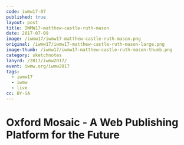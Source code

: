 ```yaml
---
code: iwmw17-07
published: true
layout: post
title: IWMW17-matthew-castle-ruth-mason
date: 2017-07-09
image: /iwmw17/iwmw17-matthew-castle-ruth-mason.png
original: /iwmw17/iwmw17-matthew-castle-ruth-mason-large.png
image-thumb: /iwmw17/iwmw17-matthew-castle-ruth-mason-thumb.png
category: sketchnotes
lanyrd: /2017/iwmw2017/
event: iwmw.org/iwmw2017
tags:
  - iwmw17
  - iwmw
  - live
cc: BY-SA
---
```


# Oxford Mosaic - A Web Publishing Platform for the Future
